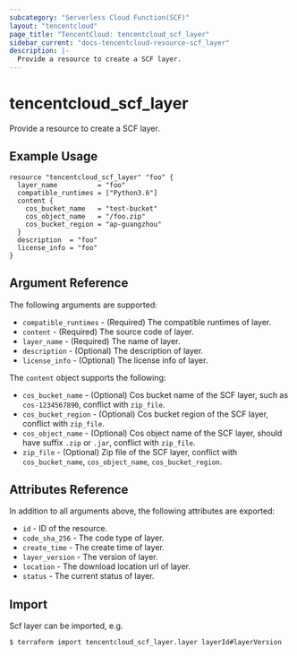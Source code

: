 ```yaml
---
subcategory: "Serverless Cloud Function(SCF)"
layout: "tencentcloud"
page_title: "TencentCloud: tencentcloud_scf_layer"
sidebar_current: "docs-tencentcloud-resource-scf_layer"
description: |-
  Provide a resource to create a SCF layer.
---
```


# tencentcloud_scf_layer

Provide a resource to create a SCF layer.

## Example Usage

```hcl
resource "tencentcloud_scf_layer" "foo" {
  layer_name          = "foo"
  compatible_runtimes = ["Python3.6"]
  content {
    cos_bucket_name   = "test-bucket"
    cos_object_name   = "/foo.zip"
    cos_bucket_region = "ap-guangzhou"
  }
  description  = "foo"
  license_info = "foo"
}
```

## Argument Reference

The following arguments are supported:

* `compatible_runtimes` - (Required) The compatible runtimes of layer.
* `content` - (Required) The source code of layer.
* `layer_name` - (Required) The name of layer.
* `description` - (Optional) The description of layer.
* `license_info` - (Optional) The license info of layer.

The `content` object supports the following:

* `cos_bucket_name` - (Optional) Cos bucket name of the SCF layer, such as `cos-1234567890`, conflict with `zip_file`.
* `cos_bucket_region` - (Optional) Cos bucket region of the SCF layer, conflict with `zip_file`.
* `cos_object_name` - (Optional) Cos object name of the SCF layer, should have suffix `.zip` or `.jar`, conflict with `zip_file`.
* `zip_file` - (Optional) Zip file of the SCF layer, conflict with `cos_bucket_name`, `cos_object_name`, `cos_bucket_region`.

## Attributes Reference

In addition to all arguments above, the following attributes are exported:

* `id` - ID of the resource.
* `code_sha_256` - The code type of layer.
* `create_time` - The create time of layer.
* `layer_version` - The version of layer.
* `location` - The download location url of layer.
* `status` - The current status of layer.


## Import

Scf layer can be imported, e.g.

```
$ terraform import tencentcloud_scf_layer.layer layerId#layerVersion
```

